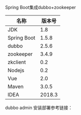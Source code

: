 Spring Boot集成dubbo+zookeeper

名称     | 版本号
-------- | -----
JDK  | 1.8
Spring Boot  | 1.5.8
dubbo  | 2.5.6
zookeeper  | 3.4.9
zkclient  | 0.2
Nodejs  | 0.2
Vue  | 2.0
Maven  | 3.0.5
IDEA| 2018.3

dubbo admin 安装部署参考链接：
